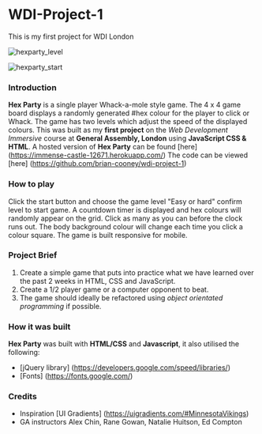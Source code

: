 # WDI-Project-1
This is my first project for WDI London

![hexparty_level](https://cloud.githubusercontent.com/assets/25333173/24774883/8d54f634-1b12-11e7-9309-dd1e512f2441.jpeg)


![hexparty_start](https://cloud.githubusercontent.com/assets/25333173/24774884/8d6f0f38-1b12-11e7-8f14-7177efe11030.jpeg)


### Introduction
**Hex Party** is a single player Whack-a-mole style game. The 4 x 4 game board displays a randomly generated #hex colour for the player to click or Whack. The game has two levels which adjust the speed of the displayed colours. This was built as my **first project** on the *Web Development Immersive* course at **General Assembly, London** using **JavaScript CSS & HTML**. A hosted version of **Hex Party** can be found [here] (https://immense-castle-12671.herokuapp.com/)
The code can be viewed [here] (https://github.com/brian-cooney/wdi-project-1)

### How to play
Click the start button and choose the game level "Easy or hard" confirm level to start game. A countdown timer is displayed and hex colours will randomly appear on the grid. Click as many as you can before the clock runs out. The body background colour will change each time you click a colour square. The game is built responsive for mobile.   


### Project Brief
1. Create a simple game that puts into practice what we have learned over the past 2 weeks in HTML, CSS and JavaScript.
2. Create a 1/2 player game or a computer opponent to beat.
3. The game should ideally be refactored using *object orientated programming* if possible.

### How it was built
**Hex Party** was built with **HTML/CSS** and **Javascript**, it also utilised the following:

- [jQuery library] (https://developers.google.com/speed/libraries/)
- [Fonts] (https://fonts.google.com/)

### Credits
- Inspiration [UI Gradients] (https://uigradients.com/#MinnesotaVikings)
- GA instructors Alex Chin, Rane Gowan, Natalie Huitson, Ed Compton
